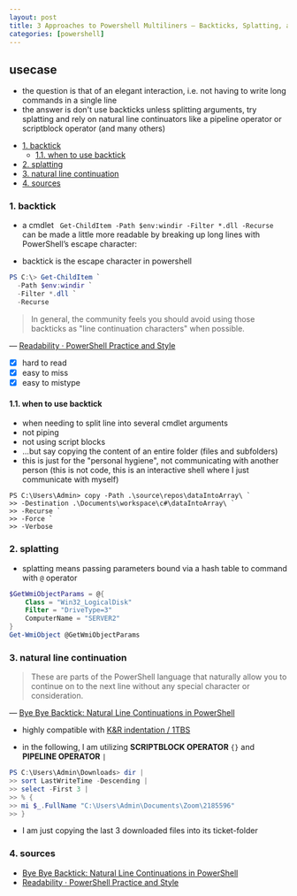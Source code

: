 ```yaml
---
layout: post
title: 3 Approaches to Powershell Multiliners — Backticks, Splatting, and Natural Line Continuators
categories: [powershell]
---
```


## usecase
* the question is that of an elegant interaction, i.e. not having to write long commands in a single line
* the answer is don't use backticks unless splitting arguments, try splatting and rely on natural line continuators like a pipeline operator or scriptblock operator (and many others)

<!-- TOC -->

- [1. backtick](#1-backtick)
    - [1.1. when to use backtick](#11-when-to-use-backtick)
- [2. splatting](#2-splatting)
- [3. natural line continuation](#3-natural-line-continuation)
- [4. sources](#4-sources)

<!-- /TOC -->

### 1. backtick
* a cmdlet ` Get-ChildItem -Path $env:windir -Filter *.dll -Recurse` can be made a little more readable by breaking up long lines with PowerShell’s escape character:

* backtick is the escape character in powershell

```powershell
PS C:\> Get-ChildItem `
  -Path $env:windir `
  -Filter *.dll `
  -Recurse
```

> In general, the community feels you should avoid using those backticks as "line continuation characters" when possible.

— [Readability · PowerShell Practice and Style](https://poshcode.gitbooks.io/powershell-practice-and-style/Style-Guide/Readability.html)

- [x] hard to read
- [x] easy to miss
- [x] easy to mistype

#### 1.1. when to use backtick
* when needing to split line into several cmdlet arguments
* not piping
* not using script blocks
* ...but say copying the content of an entire folder (files and subfolders) 
* this is just for the "personal hygiene", not communicating with another person (this is not code, this is an interactive shell where I just communicate with myself)

```
PS C:\Users\Admin> copy -Path .\source\repos\dataIntoArray\ `
>> -Destination .\Documents\workspace\c#\dataIntoArray\ `
>> -Recurse `
>> -Force `
>> -Verbose
```

### 2. splatting
* splatting means passing parameters bound via a hash table to command with `@` operator

```powershell
$GetWmiObjectParams = @{
    Class = "Win32_LogicalDisk"
    Filter = "DriveType=3"
    ComputerName = "SERVER2"
}
Get-WmiObject @GetWmiObjectParams
``` 

### 3. natural line continuation
> These are parts of the PowerShell language that naturally allow you to continue on to the next line without any special character or consideration.

—  [Bye Bye Backtick: Natural Line Continuations in PowerShell](https://get-powershellblog.blogspot.com/2017/07/bye-bye-backtick-natural-line.html)

* highly compatible with [K&R indentation / 1TBS](https://en.wikipedia.org/wiki/Indentation_style#Variant:_1TBS_(OTBS)) 

* in the following, I am utilizing **SCRIPTBLOCK OPERATOR** `{}` and **PIPELINE OPERATOR** `|`

```powershell
PS C:\Users\Admin\Downloads> dir |
>> sort LastWriteTime -Descending |
>> select -First 3 |
>> % {
>> mi $_.FullName "C:\Users\Admin\Documents\Zoom\2185596"
>> }
```

* I am just copying the last 3 downloaded files into its ticket-folder

### 4. sources
* [Bye Bye Backtick: Natural Line Continuations in PowerShell](https://get-powershellblog.blogspot.com/2017/07/bye-bye-backtick-natural-line.html)
* [Readability · PowerShell Practice and Style](https://poshcode.gitbooks.io/powershell-practice-and-style/Style-Guide/Readability.html)
